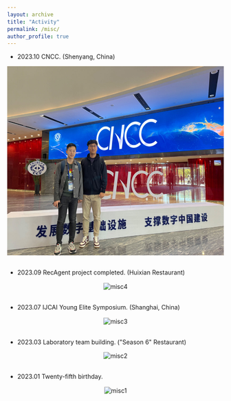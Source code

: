 ```yaml
---
layout: archive
title: "Activity"
permalink: /misc/
author_profile: true
---
```


- 2023.10 CNCC. (Shenyang, China)

<div  align="center">
  <img src="../images/misc5.jpeg" width = "600" height = "440" alt="misc5" align=center />
</div>
<br/>

- 2023.09 RecAgent project completed. (Huixian Restaurant)

<div  align="center">
  <img src="../images/misc4.jpg" width = "600" height = "400" alt="misc4" align=center />
</div>
<br/>

- 2023.07 IJCAI Young Elite Symposium. (Shanghai, China)

<div  align="center">
  <img src="../images/misc3.jpg" width = "600" height = "470" alt="misc3" align=center />
</div>
<br/>

- 2023.03 Laboratory team building. ("Season 6" Restaurant)

<div  align="center">
  <img src="../images/misc2.jpg" width = "600" height = "400" alt="misc2" align=center />
</div>
<br/>

- 2023.01 Twenty-fifth birthday.

<div  align="center">
  <img src="../images/misc1.jpg" width = "600" height = "485" alt="misc1" align=center /> 
</div>
<br/>

